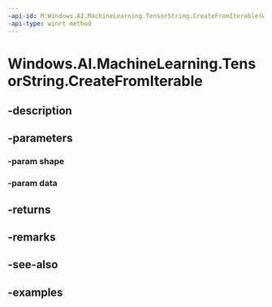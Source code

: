 ```yaml
---
-api-id: M:Windows.AI.MachineLearning.TensorString.CreateFromIterable(Windows.Foundation.Collections.IIterable{System.Int64},Windows.Foundation.Collections.IIterable{System.String})
-api-type: winrt method
---
```


<!-- Method syntax.
public TensorString TensorString.CreateFromIterable(IIterable<Int64> shape, IIterable<String> data)
-->

# Windows.AI.MachineLearning.TensorString.CreateFromIterable

## -description

## -parameters
### -param shape

### -param data

## -returns

## -remarks

## -see-also

## -examples

